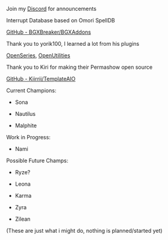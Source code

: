 Join my [Discord](https://discord.gg/dURC8dsFUr) for announcements

Interrupt Database based on Omori SpellDB

[GitHub - BGXBreaker/BGXAddons](https://github.com/BGXBreaker/BGXAddons)

Thank you to yorik100, I learned a lot from his plugins

[OpenSeries](https://github.com/yorik100/OpenSeries), [OpenUtilities](https://github.com/yorik100/OpenUtilities)

Thank you to Kiri for making their Permashow open source

[GitHub - Kiirrii/TemplateAIO](https://github.com/Kiirrii/TemplateAIO)

Current Champions:

- Sona

- Nautilus

- Malphite

Work in Progress:

- Nami

Possible Future Champs: 

- Ryze?

- Leona

- Karma

- Zyra

- Zilean

(These are just what i might do, nothing is planned/started yet)
